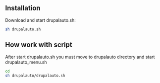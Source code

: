 ## Installation

Download and start drupalauto.sh:
```bash
sh drupalauto.sh
```

## How work with script

After start drupalauto.sh you must move to drupalauto directory and start drupalauto_menu.sh
```bash
cd
sh drupalauto/drupalauto.sh
```

